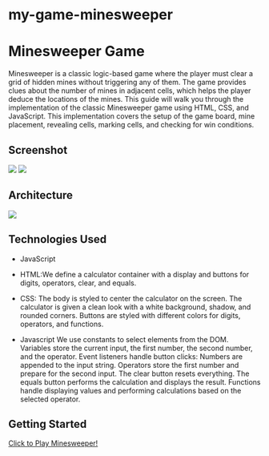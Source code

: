 # my-game-minesweeper



<!-- By the end of this guide, you will have a functional Minesweeper game that runs in a web browser. The implementation is divided into three parts: HTML for the structure, CSS for styling, and JavaScript for the game logic. Each part will be explained in detail, along with inline comments to help you understand the code.

Explanation!
HTML Structure:
We define a calculator container with a display and buttons for digits, operators, clear, and equals.

CSS Styling:
The body is styled to center the calculator on the screen.
The calculator is given a clean look with a white background, shadow, and rounded corners.
Buttons are styled with different colors for digits, operators, and functions.

JavaScript Logic:
We use constants to select elements from the DOM.
Variables store the current input, the first number, the second number, and the operator.
Event listeners handle button clicks:
Numbers are appended to the input string.
Operators store the first number and prepare for the second input.
The clear button resets everything.
The equals button performs the calculation and displays the result.
Functions handle displaying values and performing calculations based on the selected operator.

Diagram!

![alt text](image.png)

![alt text](<Screenshot 2024-08-06 at 9.37.05 AM.png>) -->




# Minesweeper Game

Minesweeper is a classic logic-based game where the player must clear a grid of hidden mines without triggering any of them. The game provides clues about the number of mines in adjacent cells, which helps the player deduce the locations of the mines. This guide will walk you through the implementation of the classic Minesweeper game using HTML, CSS, and JavaScript. This implementation covers the setup of the game board, mine placement, revealing cells, marking cells, and checking for win conditions.

## Screenshot

<!-- <img src="https://imgur.com/sF4SnCn.png"> -->
<img src="https://i.imgur.com/Qmk8jOt.png">
<img src="https://imgur.com/gxqBqAo.png">


## Architecture
<img src="https://imgur.com/tBJVYUa.png">

## Technologies Used

- JavaScript
- HTML:We define a calculator container with a display and buttons for digits, operators, clear, and equals.

- CSS: 
The body is styled to center the calculator on the screen.
The calculator is given a clean look with a white background, shadow, and rounded corners.
Buttons are styled with different colors for digits, operators, and functions.

- Javascript
We use constants to select elements from the DOM.
Variables store the current input, the first number, the second number, and the operator.
Event listeners handle button clicks:
Numbers are appended to the input string.
Operators store the first number and prepare for the second input.
The clear button resets everything.
The equals button performs the calculation and displays the result.
Functions handle displaying values and performing calculations based on the selected operator.


## Getting Started

[Click to Play Minesweeper!](https://olayusuf22.github.io/my-game-minesweeper/)
